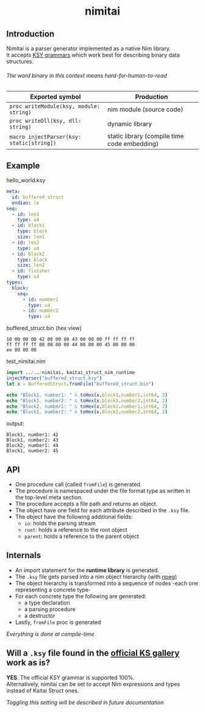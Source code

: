 # <p align="center">nimitai</p>

## Introduction
Nimitai is a parser generator implemented as a native Nim library.  
It accepts [KSY grammars](https://doc.kaitai.io/ksy_reference.html) which work best for describing binary data structures.  

###### The word *binary* in this context means hard-for-human-to-read

| Exported symbol | Production |
|-----------------|------------|
| `proc writeModule(ksy, module: string)` | nim module (source code) |
| `proc writeDll(ksy, dll: string)` | dynamic library |
| `macro injectParser(ksy: static[string])` | static library (compile time code embedding) |

## Example

hello_world.ksy
```yaml
meta:
  id: buffered_struct
  endian: le
seq:
  - id: len1
    type: u4
  - id: block1
    type: block
    size: len1
  - id: len2
    type: u4
  - id: block2
    type: block
    size: len2
  - id: finisher
    type: u4
types:
  block:
    seq:
      - id: number1
        type: u4
      - id: number2
        type: u4
```
buffered_struct.bin (hex view)
```bin
10 00 00 00 42 00 00 00 43 00 00 00 ff ff ff ff
ff ff ff ff 08 00 00 00 44 00 00 00 45 00 00 00
ee 00 00 00
```
test_nimitai.nim
```nim
import ../../nimitai, kaitai_struct_nim_runtime
injectParser("buffered_struct.ksy")
let x = BufferedStruct.fromFile("buffered_struct.bin")

echo "Block1, number1: " & toHex(x.block1.number1.int64, 2)
echo "Block1, number2: " & toHex(x.block1.number2.int64, 2)
echo "Block2, number1: " & toHex(x.block2.number1.int64, 2)
echo "Block1, number2: " & toHex(x.block2.number2.int64, 2)
```
output:
```
Block1, number1: 42
Block1, number2: 43
Block2, number1: 44
Block1, number2: 45
```
## API
- One procedure call (called `fromFile`) is generated.
- The procedure is namespaced under the file format type as written in the top-level meta section.
- The procedure accepts a file path and returns an object.
- The object have one field for each attribute described in the `.ksy` file.
- The object have the following additional fields:
  - `io`: holds the parsing stream
  - `root`: holds a reference to the root object
  - `parent`: holds a reference to the parent object

## Internals
- An import statement for the **runtime library** is generated.
- The `.ksy` file gets parsed into a nim object hierarchy (with [npeg)](https://github.com/zevv/npeg)
- The object hierarchy is transformed into a sequence of nodes -each one representing a concrete type-
- For each concrete type the following are generated:
  - a type declaration
  - a parsing procedure
  - a destructor
- Lastly, `fromFile` proc is generated

*Everything is done at compile-time*

## Will a `.ksy` file found in the [official KS gallery](https://formats.kaitai.io/) work as is?
**YES**. The official KSY grammar is supported 100%.  
Alternatively, nimitai can be set to accept Nim expressions and types instead of Kaitai Struct ones.

*Toggling this setting will be described in future documentation*
